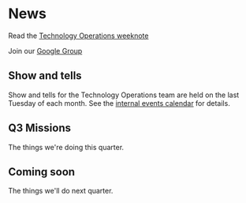 # News

Read the [Technology Operations weeknote](https://groups.google.com/a/digital.cabinet-office.gov.uk/forum/?hl=en-GB#!forum/week-notes)

Join our [Google Group](https://groups.google.com/a/digital.cabinet-office.gov.uk/forum/#!forum/technology-and-operations)

## Show and tells

Show and tells for the Technology Operations team are held on the last Tuesday of each month. See the [internal events calendar](https://calendar.google.com/calendar/embed?src=digital.cabinet-office.gov.uk_323434323830332d373237@resource.calendar.google.com&ctz=Europe/London) for details.

##  Q3 Missions

The things we're doing this quarter.

## Coming soon

The things we'll do next quarter.

